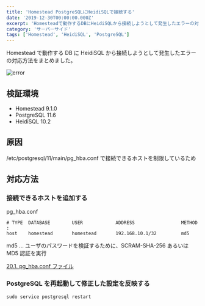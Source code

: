 ```yaml
---
title: 'Homestead PostgreSQLにHeidiSQLで接続する'
date: '2019-12-30T00:00:00.000Z'
excerpt: 'Homesteadで動作するDBにHeidiSQLから接続しようとして発生したエラーの対応方法をまとめました。'
category: 'サーバーサイド'
tags: ['Homestead', 'HeidiSQL', 'PostgreSQL']
---
```


Homestead で動作する DB に HeidiSQL から接続しようとして発生したエラーの対応方法をまとめました。

![error](/images/articles/6/error_tiny.png)

## 検証環境

- Homestead 9.1.0
- PostgreSQL 11.6
- HeidiSQL 10.2

## 原因

/etc/postgresql/11/main/pg_hba.conf で接続できるホストを制限しているため

## 対応方法

### 接続できるホストを追加する

pg_hba.conf

```
# TYPE  DATABASE        USER            ADDRESS                 METHOD
:
host    homestead       homestead       192.168.10.1/32         md5
```

md5 ... ユーザのパスワードを検証するために、SCRAM-SHA-256 あるいは MD5 認証を実行

[20.1. pg_hba.conf ファイル](https://www.postgresql.jp/document/10/html/auth-pg-hba-conf.html)

### PostgreSQL を再起動して修正した設定を反映する

```shell
sudo service postgresql restart
```
